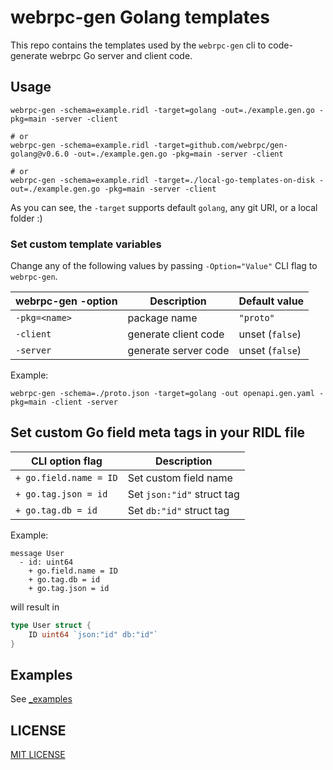 webrpc-gen Golang templates
===============================

This repo contains the templates used by the `webrpc-gen` cli to code-generate
webrpc Go server and client code.


## Usage

```
webrpc-gen -schema=example.ridl -target=golang -out=./example.gen.go -pkg=main -server -client

# or 
webrpc-gen -schema=example.ridl -target=github.com/webrpc/gen-golang@v0.6.0 -out=./example.gen.go -pkg=main -server -client

# or
webrpc-gen -schema=example.ridl -target=./local-go-templates-on-disk -out=./example.gen.go -pkg=main -server -client
```

As you can see, the `-target` supports default `golang`, any git URI, or a local folder :)

### Set custom template variables
Change any of the following values by passing `-Option="Value"` CLI flag to `webrpc-gen`.

| webrpc-gen -option   | Description                | Default value              |
|----------------------|----------------------------|----------------------------|
| `-pkg=<name>`        | package name               | `"proto"`                  |
| `-client`            | generate client code       | unset (`false`)            |
| `-server`            | generate server code       | unset (`false`)            |

Example:
```
webrpc-gen -schema=./proto.json -target=golang -out openapi.gen.yaml -pkg=main -client -server
```

## Set custom Go field meta tags in your RIDL file

| CLI option flag        | Description                     |
|------------------------|---------------------------------|
| `+ go.field.name = ID` | Set custom field name           |
| `+ go.tag.json = id`   | Set `json:"id"` struct tag      |
| `+ go.tag.db = id`     | Set `db:"id"` struct tag        |

Example:
```ridl
message User
  - id: uint64
    + go.field.name = ID
    + go.tag.db = id
    + go.tag.json = id
```
will result in
```go
type User struct {
	ID uint64 `json:"id" db:"id"`
}
```

## Examples

See [_examples](./_examples)

## LICENSE

[MIT LICENSE](./LICENSE)
